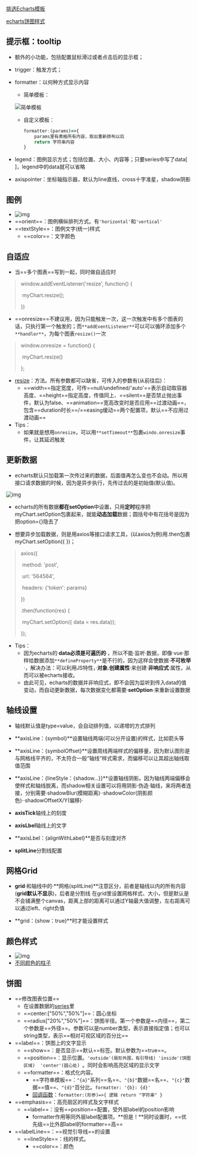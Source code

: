 [挑选Echarts模板](https://echarts.apache.org/examples/zh/index.html#chart-type-pie)

[echarts饼图样式](https://www.jianshu.com/p/3c7523cc7a6b)


## 提示框：tooltip

- 额外的小功能，包括配置鼠标滑过或者点击后的显示框；

- trigger：触发方式；

- formatter：以何种方式显示内容

  - 简单模板：

  ![简单模板](C:\Users\admin\AppData\Roaming\Typora\typora-user-images\image-20220614175753017.png)

  - 自定义模板：

    ```js
    formatter:(params)=>{
        params里有表格所有内容，取出重新排布以后
        return 字符串内容
    }
    ```

- legend：图例显示方式；包括位置、大小、内容等；只要series中写了data[ ]，legend中的data就可以省略

- axispointer：坐标轴指示器，默认为line直线，cross十字准星，shadow阴影

## 图例

- ![img](https://upload-images.jianshu.io/upload_images/6322775-ce4a638569113a95.png?imageMogr2/auto-orient/strip%7CimageView2/2/w/1240)
- ==orient==：图例横纵排列方式。有`'horizontal'`和`'vertical'`
- ==textStyle==：图例文字(统一)样式
  - ==color==：文字颜色

## 自适应

- 当==多个图表==写到一起，同时做自适应时

> window.addEventListener('resize', function() {  
>
> ​       myChart.resize();
>
> })

- ==onresize==不建议用，因为只能触发一次，这一次触发中有多个图表的话，只执行第一个触发的；而`**addEventListener**`可以可以循环添加多个`**handler**`，为每个图表`resize()`一次

> window.onresize = function() {    
>
> ​       myChart.resize()  
>
>  }; 

- [resize]()：方法。所有参数都可以缺省，可传入的参数有(从前往后)：
  - ==width==指定宽度，可传==null/undefined/'auto'==表示自动取容器高度、==height==指定高度，传值同上、==silent==是否禁止抛出事件，默认为false、==animation==宽高改变时是否应用==过渡动画==，包含==duration时长==/==easing缓动==两个配置项，默认==不应用过渡动画==
- Tips：
  - 如果就是想用`onresize`，可以用`**setTimeout**`包裹`windo.onresize`事件，让其延迟触发

## 更新数据

- echarts默认只加载第一次传过来的数据，后面值再怎么变也不会动。所以用接口请求数据的时候，因为是异步执行，先传过去的是初始值(默认值)。

![img](https://upload-images.jianshu.io/upload_images/6322775-c7c13ce4d3ed5753.png?imageMogr2/auto-orient/strip%7CimageView2/2/w/1240)

- echarts的所有数据**都在setOption**中设置，只用**定时**程序把myChart.setOption包裹起来，就能**动态加载**数据；圆括号中有花括号是因为把option={}隐去了

- 想要异步加载数据，则是用axios等接口请求工具，(以axios为例)用.then包裹myChart.setOption({ })；

> axios({  
>
> ​    method: 'post',
>
> ​    url: '564564',
>
> ​    headers: {'token': params}
>
> })
>
>   .then(function(res) {
>
> ​      myChart.setOption({ data = res.data});
>
> });

- Tips：
  - 因为echarts的·**data必须是可遍历的**·，所以不能·监听·数据，即像·vue·那样给数据添加`**defineProperty**`是不行的，因为这样会使数据·**不可枚举**·，解决办法：可以利用JS特性，·**对象.创建属性**·来创建·**非响应式**·属性，从而可以被echarts接收。
  - 由此可见，echarts的数据并非响应式，即不会因为监听到传入data的值变动，而自动更新数据，每次数据变化都需要·**setOption**·来重新设置数据

## 轴线设置

- 轴线默认值是type=value，会自动排列值，以递增的方式排列
- **axisLine：{symbol}**设置轴线两端(可以分开设置)的样式，比如箭头等

- **axisLine：{symbolOffset}**设置周线两端样式的偏移量，因为默认图形是与网格线平齐的，不太符合一般“轴线”样式需求，而偏移可以让其超出轴线取值范围

- **axisLine：{lineStyle：{shadow...}}**设置轴线阴影。因为轴线两端偏移会使样式和轴线脱离，而shadow相关设置可以将用阴影·伪造·轴线，来将两者连接，分别需要·shadowBlur(模糊距离)··shadowColor(阴影颜色)··shadowOffsetX/Y(偏移)·

- **axisTick**轴线上的刻度

- **axisLbel**轴线上的文字

- **axisLbel：{alignWithLabel}**是否与刻度对齐

- **splitLine**分割线配置

## 网格Grid

- **grid**·和轴线中的·**网格(splitLine)**注意区分，前者是轴线以内的所有内容(**grid默认不显示**)，后者是分割线  在grid里设置网格样式、大小，但是默认是不会铺满整个canvas，距离上部的距离可以通过Y轴最大值调整，左右距离可以通过left、right负值

- **grid：{show：true}**时才能设置样式

## 颜色样式

- ![img](https://upload-images.jianshu.io/upload_images/6322775-732f6a51c1a3cf45.png?imageMogr2/auto-orient/strip%7CimageView2/2/w/1240)
- [不同颜色的柱子](https://kylebing.blog.csdn.net/article/details/109769527)

## 饼图

- ==修改图表位置==
  - 在设置数据的[series]()里
  - ==center:["50%","50%"]==：圆心坐标
  - ==radius["20%","50%"]==：饼图半径。第一个参数是==内径==，第二个参数是==外径==。参数可以是number类型，表示直接指定值；也可以string类型，表示==相对可视区域的百分比==
- ==label==：饼图上的文字显示
  - ==show==：是否显示==默认==标签。默认参数为==true==。
  - ==position==：显示位置。`'outside'(扇形外围，有引导线) 'inside'(饼图区域)  'center'(圆心处) `。同时会影响高亮区域的显示文字
  - ==formatter==：格式化内容。
    - ==字符串模板==：`"{a}"`系列==名==、`"{b}"`数据==名==、`"{c}"`数据==值==、`"{d}"`百分比。`formatter: '{b}: {d}'`
    - [回调函数]()：`formatter:(形参)=>{ 逻辑 return "字符串" }`
- ==emphasis==：高亮扇区的样式及文字样式
  - ==label==：没有==position==配置，受外层label的position影响
    - formatter作用等同外层label配置项。**但是！**同时设置时，==优先级==比外部label的formatter==高==
- ==labelLine==：==视觉引导线==的设置
  - ==lineStyle==：线的样式。
    - ==color==：颜色